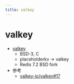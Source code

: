 ```yaml
---
title: valkey
---
```


# valkey

- [valkey](https://github.com/valkey-io/valkey)
  - BSD-3, C
  - placeholderkv -> valkey
  - Redis 7.2 BSD fork
- 参考
  - [valkey-io/valkey#17](https://github.com/valkey-io/valkey/issues/17)
